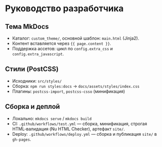 # Руководство разработчика

## Тема MkDocs
- Каталог: `custom_theme/`, основной шаблон: `main.html` (Jinja2).
- Контент вставляется через `{{ page.content }}`.
- Поддержка ассетов: цикл по `config.extra_css` и `config.extra_javascript`.

## Стили (PostCSS)
- Исходники: `src/styles/`
- Сборка: `npm run styles:docs` → `docs/assets/styles/index.css`
- Плагины: `postcss-import`, `postcss-csso` (минификация)

## Сборка и деплой
- Локально: `mkdocs serve` / `mkdocs build`
- CI: `.github/workflows/test.yml` — сборка, минификация, строгая HTML‑валидация (Nu HTML Checker), артефакт `site/`.
- Deploy: `.github/workflows/deploy.yml` — сборка и публикация `site/` в `gh-pages`.

